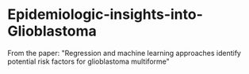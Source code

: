 # Epidemiologic-insights-into-Glioblastoma
From the paper: "Regression and machine learning approaches identify potential risk factors for glioblastoma multiforme"
